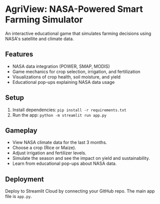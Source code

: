 # AgriView: NASA-Powered Smart Farming Simulator

An interactive educational game that simulates farming decisions using NASA's satellite and climate data.

## Features

- NASA data integration (POWER, SMAP, MODIS)
- Game mechanics for crop selection, irrigation, and fertilization
- Visualizations of crop health, soil moisture, and yield
- Educational pop-ups explaining NASA data usage

## Setup

1. Install dependencies: `pip install -r requirements.txt`
2. Run the app: `python -m streamlit run app.py`

## Gameplay

- View NASA climate data for the last 3 months.
- Choose a crop (Rice or Maize).
- Adjust irrigation and fertilizer levels.
- Simulate the season and see the impact on yield and sustainability.
- Learn from educational pop-ups about NASA data.

## Deployment


Deploy to Streamlit Cloud by connecting your GitHub repo. The main app file is `app.py`.
